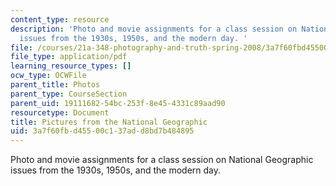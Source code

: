 ```yaml
---
content_type: resource
description: 'Photo and movie assignments for a class session on National Geographic
  issues from the 1930s, 1950s, and the modern day. '
file: /courses/21a-348-photography-and-truth-spring-2008/3a7f60fbd45500c137add8bd7b484895_MIT21A_348S08_natgeo.pdf
file_type: application/pdf
learning_resource_types: []
ocw_type: OCWFile
parent_title: Photos
parent_type: CourseSection
parent_uid: 19111682-54bc-253f-8e45-4331c89aad90
resourcetype: Document
title: Pictures from the National Geographic
uid: 3a7f60fb-d455-00c1-37ad-d8bd7b484895
---
```

Photo and movie assignments for a class session on National Geographic issues from the 1930s, 1950s, and the modern day. 

